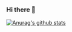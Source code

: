 ### Hi there 👋

 [![Anurag's github stats](https://github-readme-stats.vercel.app/api?username=jesnr)](https://github.com/anuraghazra/github-readme-stats)

<!--
**jieun157/jieun157** is a ✨ _special_ ✨ repository because its `README.md` (this file) appears on your GitHub profile.

Here are some ideas to get you started:

- 🔭 I’m currently working on ...
- 🌱 I’m currently learning ...
- 👯 I’m looking to collaborate on ...
- 🤔 I’m looking for help with ...
- 💬 Ask me about ...
- 📫 How to reach me: ...
- 😄 Pronouns: ...
- ⚡ Fun fact: ...
-->
